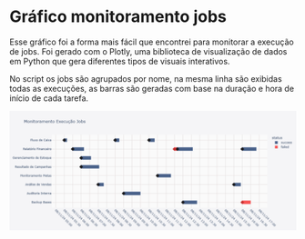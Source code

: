 # Gráfico monitoramento jobs

Esse gráfico foi a forma mais fácil que encontrei para monitorar a execução de jobs. Foi gerado com o Plotly, uma biblioteca de visualização de dados em Python que gera diferentes tipos de visuais interativos. 

No script os jobs são agrupados por nome, na mesma linha são exibidas todas as execuções, as barras são geradas com base na duração e hora de início de cada tarefa.

![Power Query](img/grafico_jobs.png) 